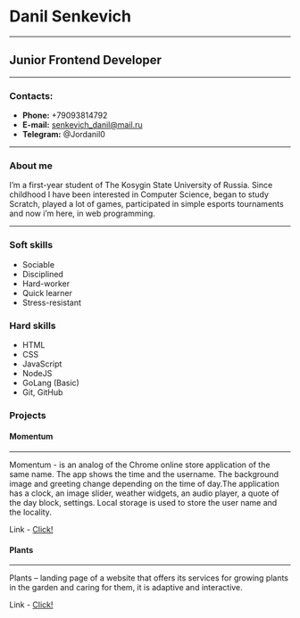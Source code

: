 # **Danil Senkevich**
----

## **Junior Frontend Developer**
----

### **Contacts:**
+ **Phone:** +79093814792
+ **E-mail:** senkevich_danil@mail.ru
+ **Telegram:** @Jordanil0
******

### **About me**
I’m a first-year student of The Kosygin State University of Russia.
Since childhood I have been interested in Computer Science, began to study Scratch, played a lot of games, participated in simple esports tournaments and now i’m here, in web programming.

----
### **Soft skills**
* Sociable
* Disciplined
* Hard-worker
* Quick learner
* Stress-resistant

### **Hard skills**
* HTML
* CSS
* JavaScript
* NodeJS
* GoLang (Basic)
* Git, GitHub

### **Projects**


#### **Momentum** 
----

Momentum - is an analog of the Chrome online store application of the same name. The app shows the time and the username. The background image and greeting change depending on the time of day.The application has a clock, an image slider, weather widgets, an audio player, a quote of the day block, settings. Local storage is used to store the user name and the locality.

Link - [Click!](https://rolling-scopes-school.github.io/kesarfd-JSFEPRESCHOOL2022Q4/momentum/)


#### **Plants** 
----

Plants – landing page of a website that offers its services for growing plants in the garden and caring for them, it is adaptive and interactive.

Link - [Click!](https://rolling-scopes-school.github.io/kesarfd-JSFEPRESCHOOL2022Q4/plants/)



